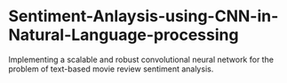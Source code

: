 # Sentiment-Anlaysis-using-CNN-in-Natural-Language-processing
 Implementing  a scalable and robust convolutional neural network for the problem of text-based movie review sentiment analysis. 
